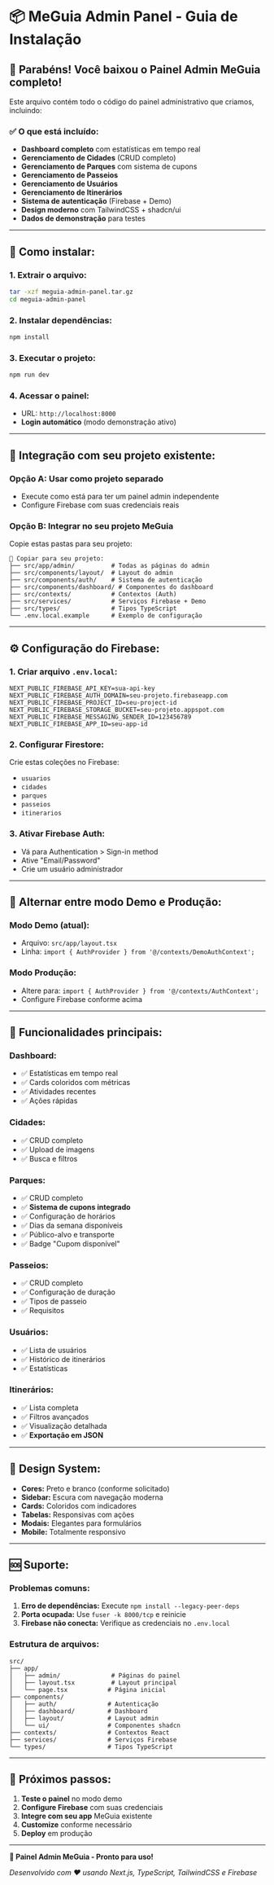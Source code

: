 # 📦 MeGuia Admin Panel - Guia de Instalação

## 🎉 Parabéns! Você baixou o Painel Admin MeGuia completo!

Este arquivo contém todo o código do painel administrativo que criamos, incluindo:

### ✅ **O que está incluído:**
- **Dashboard completo** com estatísticas em tempo real
- **Gerenciamento de Cidades** (CRUD completo)
- **Gerenciamento de Parques** com sistema de cupons
- **Gerenciamento de Passeios** 
- **Gerenciamento de Usuários**
- **Gerenciamento de Itinerários**
- **Sistema de autenticação** (Firebase + Demo)
- **Design moderno** com TailwindCSS + shadcn/ui
- **Dados de demonstração** para testes

---

## 🚀 **Como instalar:**

### **1. Extrair o arquivo:**
```bash
tar -xzf meguia-admin-panel.tar.gz
cd meguia-admin-panel
```

### **2. Instalar dependências:**
```bash
npm install
```

### **3. Executar o projeto:**
```bash
npm run dev
```

### **4. Acessar o painel:**
- URL: `http://localhost:8000`
- **Login automático** (modo demonstração ativo)

---

## 🔧 **Integração com seu projeto existente:**

### **Opção A: Usar como projeto separado**
- Execute como está para ter um painel admin independente
- Configure Firebase com suas credenciais reais

### **Opção B: Integrar no seu projeto MeGuia**
Copie estas pastas para seu projeto:

```
📁 Copiar para seu projeto:
├── src/app/admin/          # Todas as páginas do admin
├── src/components/layout/  # Layout do admin
├── src/components/auth/    # Sistema de autenticação
├── src/components/dashboard/ # Componentes do dashboard
├── src/contexts/           # Contextos (Auth)
├── src/services/           # Serviços Firebase + Demo
├── src/types/              # Tipos TypeScript
└── .env.local.example      # Exemplo de configuração
```

---

## ⚙️ **Configuração do Firebase:**

### **1. Criar arquivo `.env.local`:**
```env
NEXT_PUBLIC_FIREBASE_API_KEY=sua-api-key
NEXT_PUBLIC_FIREBASE_AUTH_DOMAIN=seu-projeto.firebaseapp.com
NEXT_PUBLIC_FIREBASE_PROJECT_ID=seu-project-id
NEXT_PUBLIC_FIREBASE_STORAGE_BUCKET=seu-projeto.appspot.com
NEXT_PUBLIC_FIREBASE_MESSAGING_SENDER_ID=123456789
NEXT_PUBLIC_FIREBASE_APP_ID=seu-app-id
```

### **2. Configurar Firestore:**
Crie estas coleções no Firebase:
- `usuarios`
- `cidades` 
- `parques`
- `passeios`
- `itinerarios`

### **3. Ativar Firebase Auth:**
- Vá para Authentication > Sign-in method
- Ative "Email/Password"
- Crie um usuário administrador

---

## 🔄 **Alternar entre modo Demo e Produção:**

### **Modo Demo (atual):**
- Arquivo: `src/app/layout.tsx`
- Linha: `import { AuthProvider } from '@/contexts/DemoAuthContext';`

### **Modo Produção:**
- Altere para: `import { AuthProvider } from '@/contexts/AuthContext';`
- Configure Firebase conforme acima

---

## 📱 **Funcionalidades principais:**

### **Dashboard:**
- ✅ Estatísticas em tempo real
- ✅ Cards coloridos com métricas
- ✅ Atividades recentes
- ✅ Ações rápidas

### **Cidades:**
- ✅ CRUD completo
- ✅ Upload de imagens
- ✅ Busca e filtros

### **Parques:**
- ✅ CRUD completo
- ✅ **Sistema de cupons integrado**
- ✅ Configuração de horários
- ✅ Dias da semana disponíveis
- ✅ Público-alvo e transporte
- ✅ Badge "Cupom disponível"

### **Passeios:**
- ✅ CRUD completo
- ✅ Configuração de duração
- ✅ Tipos de passeio
- ✅ Requisitos

### **Usuários:**
- ✅ Lista de usuários
- ✅ Histórico de itinerários
- ✅ Estatísticas

### **Itinerários:**
- ✅ Lista completa
- ✅ Filtros avançados
- ✅ Visualização detalhada
- ✅ **Exportação em JSON**

---

## 🎨 **Design System:**
- **Cores:** Preto e branco (conforme solicitado)
- **Sidebar:** Escura com navegação moderna
- **Cards:** Coloridos com indicadores
- **Tabelas:** Responsivas com ações
- **Modais:** Elegantes para formulários
- **Mobile:** Totalmente responsivo

---

## 🆘 **Suporte:**

### **Problemas comuns:**
1. **Erro de dependências:** Execute `npm install --legacy-peer-deps`
2. **Porta ocupada:** Use `fuser -k 8000/tcp` e reinicie
3. **Firebase não conecta:** Verifique as credenciais no `.env.local`

### **Estrutura de arquivos:**
```
src/
├── app/
│   ├── admin/              # Páginas do painel
│   ├── layout.tsx          # Layout principal
│   └── page.tsx           # Página inicial
├── components/
│   ├── auth/              # Autenticação
│   ├── dashboard/         # Dashboard
│   ├── layout/            # Layout admin
│   └── ui/                # Componentes shadcn
├── contexts/              # Contextos React
├── services/              # Serviços Firebase
└── types/                 # Tipos TypeScript
```

---

## 🎯 **Próximos passos:**

1. **Teste o painel** no modo demo
2. **Configure Firebase** com suas credenciais
3. **Integre com seu app** MeGuia existente
4. **Customize** conforme necessário
5. **Deploy** em produção

---

**🎉 Painel Admin MeGuia - Pronto para uso!**

*Desenvolvido com ❤️ usando Next.js, TypeScript, TailwindCSS e Firebase*
